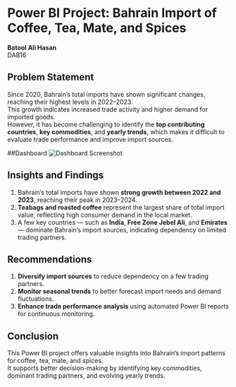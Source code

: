 # Power BI Project: Bahrain Import of Coffee, Tea, Mate, and Spices

**Batool Ali Hasan**  
DAB16  


## Problem Statement
Since 2020, Bahrain’s total imports have shown significant changes, reaching their highest levels in 2022–2023.  
This growth indicates increased trade activity and higher demand for imported goods.  
However, it has become challenging to identify the **top contributing countries**, **key commodities**, and **yearly trends**, which makes it difficult to evaluate trade performance and improve import sources.


##Dashboard 
![Dashboard Screenshot](images/dashboard.png)



## Insights and Findings
1. Bahrain’s total imports have shown **strong growth between 2022 and 2023**, reaching their peak in 2023–2024.  
2. **Teabags and roasted coffee** represent the largest share of total import value, reflecting high consumer demand in the local market.  
3. A few key countries — such as **India**, **Free Zone Jebel Ali**, and **Emirates** — dominate Bahrain’s import sources, indicating dependency on limited trading partners.

## Recommendations
1. **Diversify import sources** to reduce dependency on a few trading partners.  
2. **Monitor seasonal trends** to better forecast import needs and demand fluctuations.  
3. **Enhance trade performance analysis** using automated Power BI reports for continuous monitoring.  


## Conclusion
This Power BI project offers valuable insights into Bahrain’s import patterns for coffee, tea, mate, and spices.  
It supports better decision-making by identifying key commodities, dominant trading partners, and evolving yearly trends.


